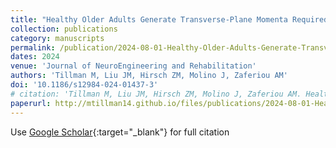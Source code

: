 ```yaml
---
title: "Healthy Older Adults Generate Transverse-Plane Momenta Required for 90 Degree Turns While Walking during the Same Phases of Gait as Used in Straight-Line Gait"
collection: publications
category: manuscripts
permalink: /publication/2024-08-01-Healthy-Older-Adults-Generate-Transverse-Plane-Momenta-Required-for-90circ-Turns-While-Walking-during-the-Same-Phases-of-Gait-as-Used-in-Straight-Line-Gait
dates: 2024
venue: 'Journal of NeuroEngineering and Rehabilitation'
authors: 'Tillman M, Liu JM, Hirsch ZM, Molino J, Zaferiou AM'
doi: '10.1186/s12984-024-01437-3'
# citation: 'Tillman M, Liu JM, Hirsch ZM, Molino J, Zaferiou AM. Healthy older adults generate transverse-plane momenta required for 90° turns while walking during the same phases of gait as used in straight-line gait. Journal of NeuroEngineering and Rehabilitation, 21(1), 145. https://doi.org/10.1186/s12984-024-01437-3'
paperurl: http://mtillman14.github.io/files/publications/2024-08-01-Healthy-Older-Adults-Generate-Transverse-Plane-Momenta-Required-for-90circ-Turns-While-Walking-during-the-Same-Phases-of-Gait-as-Used-in-Straight-Line-Gait.pdf
---
```

Use [Google Scholar](https://scholar.google.com/scholar?q=Healthy+Older+Adults+Generate+Transverse+Plane+Momenta+Required+for+90$^circ$+Turns+While+Walking+during+the+Same+Phases+of+Gait+as+Used+in+Straight+Line+Gait){:target="_blank"} for full citation